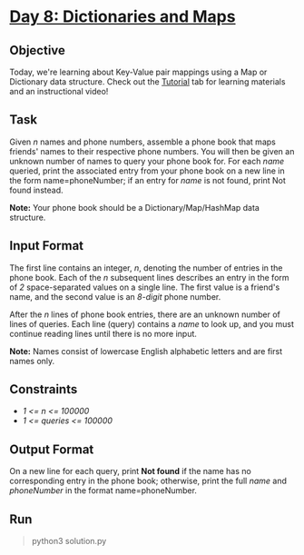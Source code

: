 # [Day 8: Dictionaries and Maps](https://www.hackerrank.com/challenges/30-dictionaries-and-maps/problem)

## Objective
Today, we're learning about Key-Value pair mappings using a Map or Dictionary data structure. Check out the [Tutorial](https://www.hackerrank.com/challenges/30-dictionaries-and-maps/tutorial) tab for learning materials and an instructional video!

## Task
Given *n* names and phone numbers, assemble a phone book that maps friends' names to their respective phone numbers. You will then be given an unknown number of names to query your phone book for. For each *name* queried, print the associated entry from your phone book on a new line in the form name=phoneNumber; if an entry for *name* is not found, print Not found instead.

**Note:** Your phone book should be a Dictionary/Map/HashMap data structure.

## Input Format
The first line contains an integer, *n*, denoting the number of entries in the phone book.
Each of the *n* subsequent lines describes an entry in the form of *2* space-separated values on a single line. The first value is a friend's name, and the second value is an *8-digit* phone number.

After the *n* lines of phone book entries, there are an unknown number of lines of queries. Each line (query) contains a *name* to look up, and you must continue reading lines until there is no more input.

**Note:** Names consist of lowercase English alphabetic letters and are first names only.

## Constraints
* *1 <= n <= 100000*
* *1 <= queries <= 100000*

## Output Format
On a new line for each query, print **Not found** if the name has no corresponding entry in the phone book; otherwise, print the full *name* and *phoneNumber* in the format name=phoneNumber.

## Run
> python3 solution.py